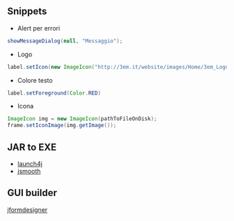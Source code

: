 ## Snippets

- Alert per errori
```java
showMessageDialog(null, "Messaggio");
```

- Logo
```java
label.setIcon(new ImageIcon("http://3em.it/website/images/Home/3em_Logo_SMALL.png"));  
```

- Colore testo
```java
label.setForeground(Color.RED) 
```

- Icona
```java
ImageIcon img = new ImageIcon(pathToFileOnDisk); 
frame.setIconImage(img.getImage());
```


## JAR to EXE
- [launch4j](https://launch4j.sourceforge.net/)
- [jsmooth](https://jsmooth.sourceforge.net/) 


## GUI builder
[jformdesigner](https://www.formdev.com/jformdesigner/download/)
